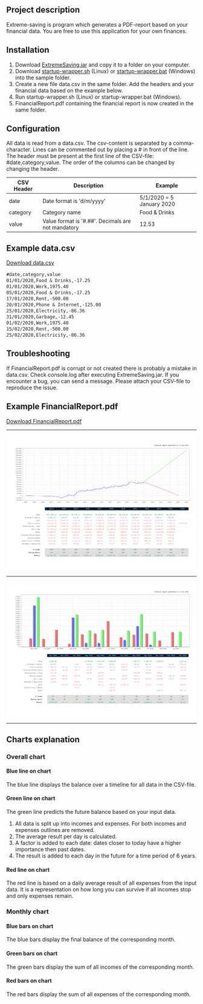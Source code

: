 ## Project description

Extreme-saving is program which generates a PDF-report based on your financial data. You are free to use this application for your own finances. 

## Installation
1) Download [ExtremeSaving.jar](https://github.com/Noxi84/extremesaving/blob/master/ExtremeSaving.jar) and copy it to a folder on your computer.
2) Download [startup-wrapper.sh](https://github.com/Noxi84/extremesaving/blob/master/startup-wrapper.sh) (Linux) or [startup-wrapper.bat](https://github.com/Noxi84/extremesaving/blob/master/startup-wrapper.bat) (Windows) into the sample folder.
3) Create a new file data.csv in the same folder. Add the headers and your financial data based on the example below.
4) Run startup-wrapper.sh (Linux) or startup-wrapper.bat (Windows).
5) FinancialReport.pdf containing the financial report is now created in the same folder.

## Configuration
All data is read from a data.csv. The csv-content is separated by a comma-character. Lines can be commented out by placing a # in front of the line.
The header must be present at the first line of the CSV-file: #date,category,value. The order of the columns can be changed by changing the header.

| CSV Header | Description | Example |
| ---------- | ----------- | ------- |
| date       | Date format is 'd/m/yyyy' | 5/1/2020 = 5 January 2020 | 
| category   | Category name | Food & Drinks |
| value      | Value format is '#.##'. Decimals are not mandatory | 12.53 |

## Example data.csv
[Download data.csv](https://github.com/Noxi84/extremesaving/blob/master/data.csv)
```
#date,category,value
01/01/2020,Food & Drinks,-17.25
01/01/2020,Work,1975.40
05/01/2020,Food & Drinks,-17.25
17/01/2020,Rent,-500.00
20/01/2020,Phone & Internet,-125.00
25/01/2020,Electricity,-86.36
31/01/2020,Garbage,-12.45
01/02/2020,Work,1975.40
15/02/2020,Rent,-500.00
25/02/2020,Electricity,-86.36
```

## Troubleshooting
If FinancialReport.pdf is corrupt or not created there is probably a mistake in data.csv. Check console.log after executing ExtremeSaving.jar.
If you encounter a bug, you can send a message. Please attach your CSV-file to reproduce the issue.

## Example FinancialReport.pdf
[Download FinancialReport.pdf](https://github.com/Noxi84/extremesaving/blob/master/FinancialReport.pdf)
___
![Screenshot](https://github.com/Noxi84/extremesaving/blob/master/FinancialReport-1.jpg)
___
![Screenshot](https://github.com/Noxi84/extremesaving/blob/master/FinancialReport-2.jpg)
___
## Charts explanation
### Overall chart
#### Blue line on chart
The blue line displays the balance over a timeline for all data in the CSV-file.
#### Green line on chart
The green line predicts the future balance based on your input data.
1) All data is split up into incomes and expenses. For both incomes and expenses outlines are removed.
2) The average result per day is calculated.
4) A factor is added to each date: dates closer to today have a higher importance then past dates.
3) The result is added to each day in the future for a time period of 6 years.
#### Red line on chart
The red line is based on a daily average result of all expenses from the input data.
It is a representation on how long you can survive if all incomes stop and only expenses remain.

### Monthly chart
#### Blue bars on chart
The blue bars display the final balance of the corresponding month.
#### Green bars on chart
The green bars display the sum of all incomes of the corresponding month.
#### Red bars on chart
The red bars display the sum of all expenses of the corresponding month.
